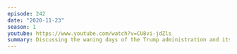```yaml
---
episode: 242
date: "2020-11-23"
season: 1
youtube: https://www.youtube.com/watch?v=CU8vi-jdZls
summary: Discussing the waning days of the Trump administration and its post-election thrashing
---
```

